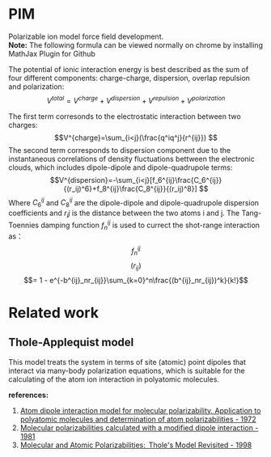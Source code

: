 # PIM
Polarizable ion model force field development.   
**Note:** The following formula can be viewed normally on chrome by installing MathJax Plugin for Github

The potential of ionic interaction energy is best described as the sum of four different components: charge-charge, dispersion, overlap repulsion and polarization:
$$V^{total}=V^{charge} + V^{dispersion} + V^{repulsion} + V^{polarization} $$

The first term corresonds to the electrostatic interaction between two charges:
$$V^{charge}=\sum_{i<j}(\frac{q^iq^j}{r^{ij}}) $$
The second term corresponds to dispersion component due to the instantaneous correlations of density fluctuations bettween the electronic clouds, which includes dipole-dipole and dipole-quadrupole terms:
$$V^{dispersion}=-\sum_{i<j}[f_6^{ij}\frac{C_6^{ij}}{(r_ij)^6}+f_8^{ij}\frac{C_8^{ij}}{(r_ij)^8}] $$
Where $C^{ij}_6$ and $C^{ij}_8$ are the dipole-dipole and dipole-quadrupole dispersion coefficients and $r_ij$ is the distance between the two atoms i and j. The Tang-Toennies damping function $f^{ij}_n$ is used to currect the shot-range interaction as：
$$f^{ij}_n$$
$$(r_{ij})$$
$$= 1 - e^{-b^{ij}_nr_{ij}}\sum_{k=0}^n\frac{(b^{ij}_nr_{ij})^k}{k!}$$


# Related work
## Thole-Applequist model
This model treats the system in terms of site (atomic) point dipoles that interact via many-body polarization equations, which is suitable for the calculating  of the atom ion interaction in polyatomic molecules.

**references:**  
1. [Atom dipole interaction model for molecular polarizability. Application to polyatomic molecules and determination of atom polarizabilities - 1972](https://pubs.acs.org/doi/abs/10.1021/ja00764a010?journalCode=jacsat)  
2. [Molecular polarizabilities calculated with a modified dipole interaction - 1981](https://www.sciencedirect.com/science/article/abs/pii/0301010481851762)  
3. [Molecular and Atomic Polarizabilities:  Thole's Model Revisited - 1998](https://pubs.acs.org/doi/abs/10.1021/jp980221f)

